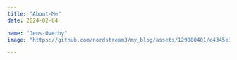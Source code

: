 ```yaml
---
title: "About-Me"
date: 2024-02-04

name: "Jens-Overby"
image: "https://github.com/nordstream3/my_blog/assets/129880401/e4345e31-9cc8-48a1-9788-88d4e89bb11d"

---
```

